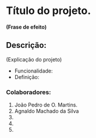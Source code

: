 # Título do projeto.
**(Frase de efeito)** 

## Descrição:
(Explicação do projeto)

<ul>
<li> Funcionalidade: </li>
<li> Definição: </li>
</ul>

### Colaboradores:

<ol>
  <li>João Pedro de O. Martins.</li>
  <li>Agnaldo Machado da Silva</li>
  <li></li>
  <li></li>
  <li></li>
<ol>

